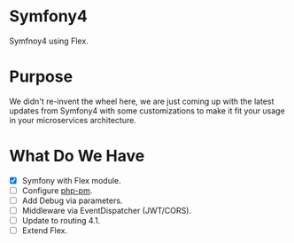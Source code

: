 # Symfony4
Symfnoy4 using Flex.

# Purpose
We didn't re-invent the wheel here, we are just coming up with the latest updates from Symfony4 with some customizations to make it fit your usage in your microservices architecture.

# What Do We Have
* [x] Symfony with Flex module.
* [ ] Configure [php-pm](https://github.com/php-pm/php-pm).
* [ ] Add Debug via parameters.
* [ ] Middleware via EventDispatcher (JWT/CORS).
* [ ] Update to routing 4.1.
* [ ] Extend Flex.
